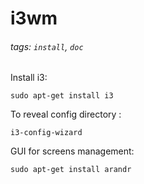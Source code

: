i3wm
===
###### tags: `install`, `doc`


Install i3:
```
sudo apt-get install i3
```

To reveal config directory : 
```
i3-config-wizard
```

GUI for screens management:
```
sudo apt-get install arandr
```
